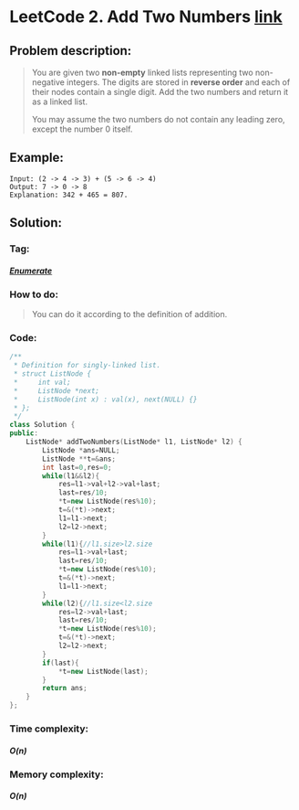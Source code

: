# LeetCode 2. Add Two Numbers [link](https://leetcode.com/problems/add-two-numbers/)

## Problem description:

> You are given two **non-empty** linked lists representing two non-negative integers. The digits are stored in **reverse order** and each of their nodes contain a single digit. Add the two numbers and return it as a linked list.
>
> You may assume the two numbers do not contain any leading zero, except the number 0 itself.

## Example:

```
Input: (2 -> 4 -> 3) + (5 -> 6 -> 4)
Output: 7 -> 0 -> 8
Explanation: 342 + 465 = 807.
```

## Solution:

### Tag:

#### *[ Enumerate](https://github.com/yang-233/Algorithm-note/tree/master/%20Enumerate)* 

### How to do:

> You can do it according to the definition of addition.

### Code:

```c++
/**
 * Definition for singly-linked list.
 * struct ListNode {
 *     int val;
 *     ListNode *next;
 *     ListNode(int x) : val(x), next(NULL) {}
 * };
 */
class Solution {
public:
    ListNode* addTwoNumbers(ListNode* l1, ListNode* l2) {
        ListNode *ans=NULL;
        ListNode **t=&ans;
        int last=0,res=0;
        while(l1&&l2){
            res=l1->val+l2->val+last;
            last=res/10;
            *t=new ListNode(res%10);
            t=&(*t)->next;
            l1=l1->next;
            l2=l2->next;
        }
        while(l1){//l1.size>l2.size
            res=l1->val+last;
            last=res/10;
            *t=new ListNode(res%10);
            t=&(*t)->next;
            l1=l1->next;
        }
        while(l2){//l1.size<l2.size
            res=l2->val+last;
            last=res/10;
            *t=new ListNode(res%10);
            t=&(*t)->next;
            l2=l2->next;
        }
        if(last){
            *t=new ListNode(last);
        }
        return ans;
    }
};
```

### Time complexity:

#### *O(n)*

### Memory complexity:

#### *O(n)*

